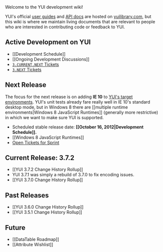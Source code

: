 Welcome to the YUI development wiki!

YUI's official [user guides](http://yuilibrary.com/yui/docs/guides/) and [API docs](http://yuilibrary.com/yui/docs/api/) are hosted on [yuilibrary.com](http://yuilibrary.com/), but this wiki is where we maintain living documents that are relevant to people who are interested in contributing code or feedback to YUI.

## Active Development on YUI

* [[Development Schedule]]
* [[Ongoing Development Discussions]]
* [`3.CURRENT.NEXT` Tickets](http://yuilibrary.com/projects/yui3/report/138)
* [`3.NEXT` Tickets](http://yuilibrary.com/projects/yui3/report/139)

## Next Release

The focus for the next release is on adding **IE 10** to [YUI's target environments](http://yuilibrary.com/yui/environments/). YUI's unit tests already fare really well in IE 10's standard desktop mode, but in Windows 8 there are [[multiple runtime environments|Windows 8 JavaScript Runtimes]] (generally more restrictive) in which we want to make sure YUI is supported. 

* Scheduled stable release date: **[[October 16, 2012|Development Schedule]].**
* [[Windows 8 JavaScript Runtimes]] 
* [Open Tickets for Sprint](http://yuilibrary.com/projects/yui3/report/138)

## Current Release: 3.7.2

* [[YUI 3.7.2 Change History Rollup]]
* YUI 3.7.1 was simply a rebuild of 3.7.0 to fix encoding issues.
* [[YUI 3.7.0 Change History Rollup]]

## Past Releases

* [[YUI 3.6.0 Change History Rollup]]
* [[YUI 3.5.1 Change History Rollup]]

## Future

* [[DataTable Roadmap]]
* [[Attribute Wishlist]]